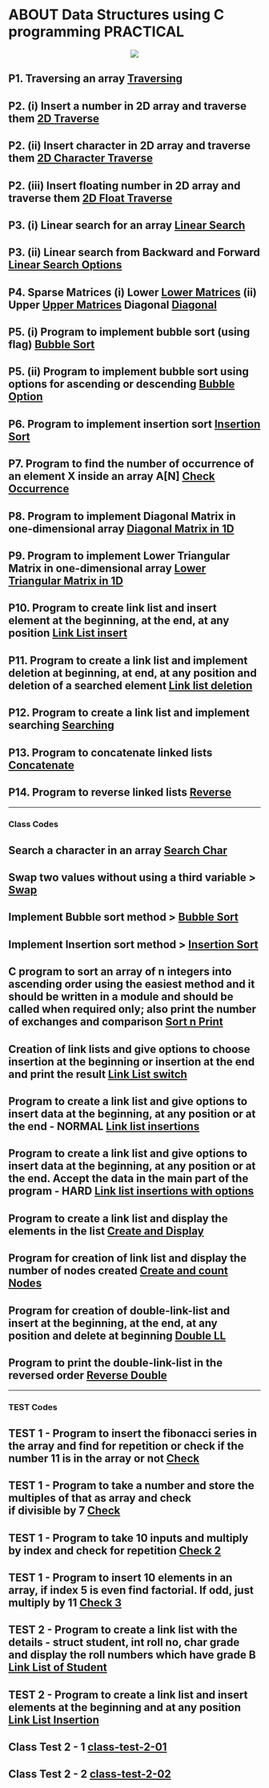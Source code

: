 # ABOUT Data Structures using C programming PRACTICAL

<p align="center">
  <img src="https://myfilesandimagessite.netlify.app/resources/images/c-program.png" width="auto">
</p>

## P1. Traversing an array [Traversing](./practical-codes/traverseArray.c)

## P2. (i) Insert a number in 2D array and traverse them [2D Traverse](./practical-codes/2DTraverse.c)

## P2. (ii) Insert character in 2D array and traverse them [2D Character Traverse](./practical-codes/insert2DTraverse.c)

## P2. (iii) Insert floating number in 2D array and traverse them [2D Float Traverse](./practical-codes/insert2DFTraverse.c)

## P3. (i) Linear search for an array [Linear Search](./practical-codes/linearSearch.c)

## P3. (ii) Linear search from Backward and Forward [Linear Search Options](./practical-codes/linearSearchBackFor.c)

## P4. Sparse Matrices (i) Lower [Lower Matrices](./practical-codes/sparseLower.c) (ii) Upper [Upper Matrices](./practical-codes/sparseUpper.c) Diagonal [Diagonal](./practical-codes/diagonalSparse.c)

## P5. (i) Program to implement bubble sort (using flag) [Bubble Sort](./practical-codes/bubbleSort.c)

## P5. (ii) Program to implement bubble sort using options for ascending or descending [Bubble Option](./practical-codes/bubbleOption.c)

## P6. Program to implement insertion sort [Insertion Sort](./class-codes/insertionSort.c)

## P7. Program to find the number of occurrence of an element X inside an array A[N] [Check Occurrence](./practical-codes/checkoccurance.c)

## P8. Program to implement Diagonal Matrix in one-dimensional array [Diagonal Matrix in 1D](./practical-codes/onediDiaMat.c)

## P9. Program to implement Lower Triangular Matrix in one-dimensional array [Lower Triangular Matrix in 1D](./practical-codes/onediLoTrMat.c)

## P10. Program to create link list and insert element at the beginning, at the end, at any position [Link List insert](./class-codes/link-list-with-3-ins-hard.c)

## P11. Program to create a link list and implement deletion at beginning, at end, at any position and deletion of a searched element [Link list deletion](./class-codes/deletion.c)

## P12. Program to create a link list and implement searching [Searching](./practical-codes/link-list-item-search.c)

## P13. Program to concatenate linked lists [Concatenate](./practical-codes/concat.c)

## P14. Program to reverse linked lists [Reverse](./practical-codes/)

_________________________________________________________________________

### Class Codes

## Search a character in an array [Search Char](./class-codes/searchChar.c)

## Swap two values without using a third variable > [Swap](./class-codes/swapnoVar.c)

## Implement Bubble sort method > [Bubble Sort](./class-codes/bubSort.c)

## Implement Insertion sort method > [Insertion Sort](./class-codes/insertionSort.c)

## C program to sort an array of n integers into ascending order using the easiest method and it should  be written in a module and should be called when required only; also print the number of exchanges and comparison [Sort n Print](./class-codes/sortnprintstep.c)

## Creation of link lists and give options to choose insertion at the beginning or insertion at the end and print the result [Link List switch](./class-codes/link_list_switch.c)

## Program to create a link list and give options to insert data at the beginning, at any position or at the end - NORMAL [Link list insertions](./class-codes/link-list-with-3-ins.c)

## Program to create a link list and give options to insert data at the beginning, at any position or at the end. Accept the data in the main part of the program - HARD [Link list insertions with options](./class-codes/link-list-with-3-ins-hard.c)

## Program to create a link list and display the elements in the list [Create and Display](./class-codes/inserndisplay.c)

## Program for creation of link list and display the number of nodes created [Create and count Nodes](./class-codes/createnCountnode.c)

## Program for creation of double-link-list and insert at the beginning, at the end, at any position and delete at beginning [Double LL](./class-codes/double-all.c)

## Program to print the double-link-list in the reversed order [Reverse Double](./class-codes/double-rev.c)

_________________________________________________________________________

### TEST Codes

## TEST 1 - Program to insert the fibonacci series in the array and find for repetition or check if the number 11 is in the array or not [Check](./test-codes/1-check.c)

## TEST 1 - Program to take a number and store the multiples of that as array and check if divisible by 7 [Check](./test-codes/1-check1.c)

## TEST 1 - Program to take 10 inputs and multiply by index and check for repetition [Check 2](./test-codes/1-check2.c)

## TEST 1 - Program to insert 10 elements in an array, if index  5 is even find factorial. If odd, just multiply by 11 [Check 3](./test-codes/1-check3.c)

## TEST 2 - Program to create a link list with the details - struct student, int roll no, char grade and display the roll numbers which have grade B [Link List of Student](./test-codes/2-student-link-list.c)

## TEST 2 - Program to create a link list and insert elements at the beginning and at any position [Link List Insertion](./test-codes/2-link-list-insertion.c)

## Class Test 2 - 1 [class-test-2-01](./test-codes/class-test-2-1.c)

## Class Test 2 - 2 [class-test-2-02](./test-codes/class-test-2-2.c)